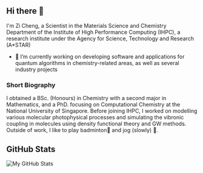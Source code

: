 ## Hi there 👋

I'm Zi Cheng, a Scientist in the Materials Science and Chemistry Department of the Institute of High Performance Computing (IHPC), a research institute under the Agency for Science, Technology and Research (A*STAR)

- 🔭 I’m currently working on developing software and applications for quantum algorithms in chemistry-related areas, as well as several industry projects

###  Short Biography

I obtained a BSc. (Honours) in Chemistry with a second major in Mathematics, and a PhD. focusing on Computational Chemistry at the National University of Singapore.
Before joining IHPC, I worked on modelling various molecular photophysical processes and simulating the vibronic coupling in molecules using density functional theory and GW methods.
Outside of work, I like to play badminton🏸 and jog (slowly) :runner:.

## GitHub Stats

![My GitHub Stats](https://github-readme-stats.vercel.app/api?username=chmwzc&show_icons=true&theme=dark)

<!--
**chmwzc/chmwzc** is a ✨ _special_ ✨ repository because its `README.md` (this file) appears on your GitHub profile.

Here are some ideas to get you started:

- 🔭 I’m currently working on ...
- 🌱 I’m currently learning ...
- 👯 I’m looking to collaborate on ...
- 🤔 I’m looking for help with ...
- 💬 Ask me about ...
- 📫 How to reach me: ...
- 😄 Pronouns: ...
- ⚡ Fun fact: ...
-->
